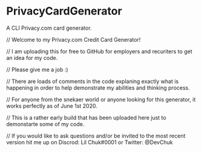 # PrivacyCardGenerator
A CLI Privacy.com card generator.

// Welcome to my Privacy.com Credit Card Generator! 

// I am uploading this for free to GitHub for employers and recuriters to get an idea for my code. 

// Please give me a job :)

// There are loads of comments in the code explaning exactly what is happening in order to help demonstrate my abilities and thinking process.

// For anyone from the snekaer world or anyone looking for this generator, it works perfectly as of June 1st 2020. 

// This is a rather early build that has been uploaded here just to demonstarte some of my code. 

// If you would like to ask questions and/or be invited to the most recent version hit me up on Discrod: Lil Chuk#0001 or Twitter: @DevChuk 
